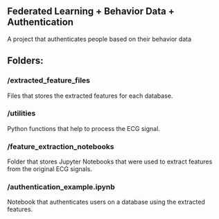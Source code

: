 ## Federated Learning + Behavior Data + Authentication
A project that authenticates people based on their behavior data





## Folders:

###  /extracted_feature_files
Files that stores the extracted features for each database.

### /utilities
Python functions that help to process the ECG signal.

### /feature_extraction_notebooks
Folder that stores Jupyter Notebooks that were used to extract features from the original ECG signals.

### /authentication_example.ipynb 
Notebook that authenticates users on a database using the extracted features.
